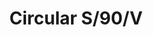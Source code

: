---
title: Circular S/90/V
image_primary: img/Circular-S90V.jpg
description: "Circular%20is%20the%20result%20of%20the%20combination%20of%20design%20and%20architecture%20to%20create%20lights%20for%20large%20spaces.%20With%20this%20piece%2C%20Benedito%20Design%20accomplishes%20maximum%20expression%20with%20minimum%20materials.%20Circular%20offers%20great%20versatility%20with%20its%20combination%20of%20formats%20and%20finishes.%20Its%20timeless%20yet%20contemporary%20design%20gives%20it%20character%20and%20perfectly%20illuminates%20spaces%20of%20high%20architectural%20value.%0A%0A%0A%0A"
designer: Benedito Design
image_thumb: img/Circular-S300H-1.jpg
href: https://www.bover.es/en/lamp/circular-s-90-v/
tags: 
  - bover
  - Indoor
  - Pendant
  - indoor-lamps
category: indoor-lamps
subtitle: 
manufacturer: Bover
slug: /manufacturers/bover/indoor-lamps/benedito-design-circular-s-90-v
---